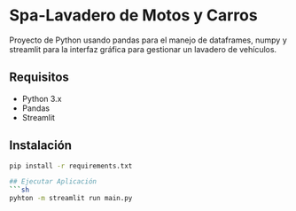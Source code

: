 # Spa-Lavadero de Motos y Carros

Proyecto de Python usando pandas para el manejo de dataframes, numpy y streamlit para la interfaz gráfica para gestionar un lavadero de vehículos.

## Requisitos
- Python 3.x
- Pandas
- Streamlit

## Instalación
```sh
pip install -r requirements.txt

## Ejecutar Aplicación
```sh
pyhton -m streamlit run main.py